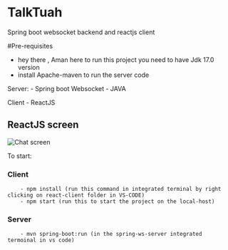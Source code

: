 # TalkTuah
Spring boot websocket backend and reactjs client

#Pre-requisites
- hey there , Aman here to run this project you need to have Jdk 17.0 version
- install Apache-maven to run the server code

Server:
    - Spring boot Websocket - JAVA

Client
    - ReactJS

## ReactJS screen

![Chat screen](img/chat_screen.jpg "Chat screen")

To start:
    
### Client
        - npm install (run this command in integrated terminal by right clicking on react-client folder in VS-CODE)
        - npm start (run this to start the project on the local-host)
    
### Server
        - mvn spring-boot:run (in the spring-ws-server integrated termoinal in vs code)
